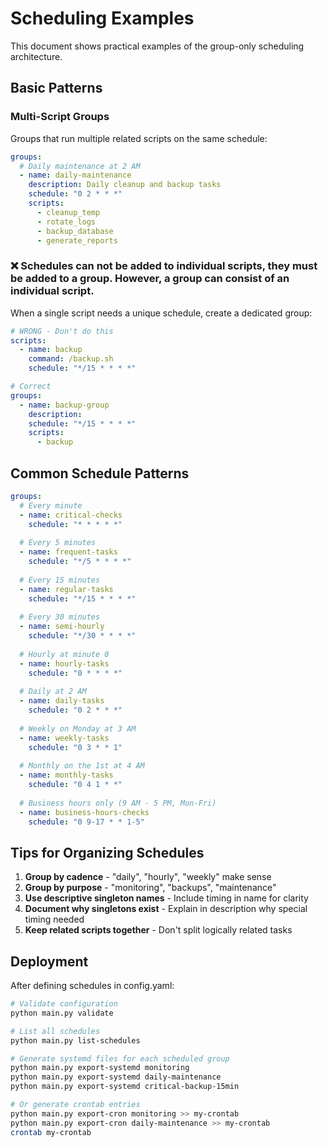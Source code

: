 # Scheduling Examples

This document shows practical examples of the group-only scheduling architecture.

## Basic Patterns

### Multi-Script Groups
Groups that run multiple related scripts on the same schedule:

```yaml
groups:
  # Daily maintenance at 2 AM
  - name: daily-maintenance
    description: Daily cleanup and backup tasks
    schedule: "0 2 * * *"
    scripts:
      - cleanup_temp
      - rotate_logs
      - backup_database
      - generate_reports

```

### ❌ Schedules can not be added to individual scripts, they must be added to a group. However, a group can consist of an individual script. 

When a single script needs a unique schedule, create a dedicated group:
```yaml
# WRONG - Don't do this
scripts:
  - name: backup
    command: /backup.sh
    schedule: "*/15 * * * *" 
```

```yaml
# Correct
groups:
  - name: backup-group
    description: 
    schedule: "*/15 * * * *"
    scripts:
      - backup
```

## Common Schedule Patterns

```yaml
groups:
  # Every minute
  - name: critical-checks
    schedule: "* * * * *"
    
  # Every 5 minutes
  - name: frequent-tasks
    schedule: "*/5 * * * *"
    
  # Every 15 minutes
  - name: regular-tasks
    schedule: "*/15 * * * *"
    
  # Every 30 minutes
  - name: semi-hourly
    schedule: "*/30 * * * *"
    
  # Hourly at minute 0
  - name: hourly-tasks
    schedule: "0 * * * *"
    
  # Daily at 2 AM
  - name: daily-tasks
    schedule: "0 2 * * *"
    
  # Weekly on Monday at 3 AM
  - name: weekly-tasks
    schedule: "0 3 * * 1"
    
  # Monthly on the 1st at 4 AM
  - name: monthly-tasks
    schedule: "0 4 1 * *"
    
  # Business hours only (9 AM - 5 PM, Mon-Fri)
  - name: business-hours-checks
    schedule: "0 9-17 * * 1-5"
```

## Tips for Organizing Schedules

1. **Group by cadence** - "daily", "hourly", "weekly" make sense
2. **Group by purpose** - "monitoring", "backups", "maintenance"
3. **Use descriptive singleton names** - Include timing in name for clarity
4. **Document why singletons exist** - Explain in description why special timing needed
5. **Keep related scripts together** - Don't split logically related tasks

## Deployment

After defining schedules in config.yaml:

```bash
# Validate configuration
python main.py validate

# List all schedules
python main.py list-schedules

# Generate systemd files for each scheduled group
python main.py export-systemd monitoring
python main.py export-systemd daily-maintenance
python main.py export-systemd critical-backup-15min

# Or generate crontab entries
python main.py export-cron monitoring >> my-crontab
python main.py export-cron daily-maintenance >> my-crontab
crontab my-crontab
```
